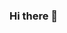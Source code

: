 ### Hi there 👋

<!--
**olesia-bliznuk/olesia-bliznuk** is a ✨ _special_ ✨ repository because its `README.md` (this file) appears on your GitHub profile.

Here are some ideas to get you started:

- 🔭 I’m currently working on ...
- 🌱 I’m currently learning ...
- 👯 I’m looking to collaborate on ...
- 🤔 I’m looking for help with ...
- 💬 Ask me about ...
- 📫 How to reach me: ...
- 😄 Pronouns: ...
- ⚡ Fun fact: ...

[![codeWars](https://www.codewars.com/users/olesiabliznuk/badges/small?theme=light)](https://www.codewars.com/users/olesiabliznuk)
